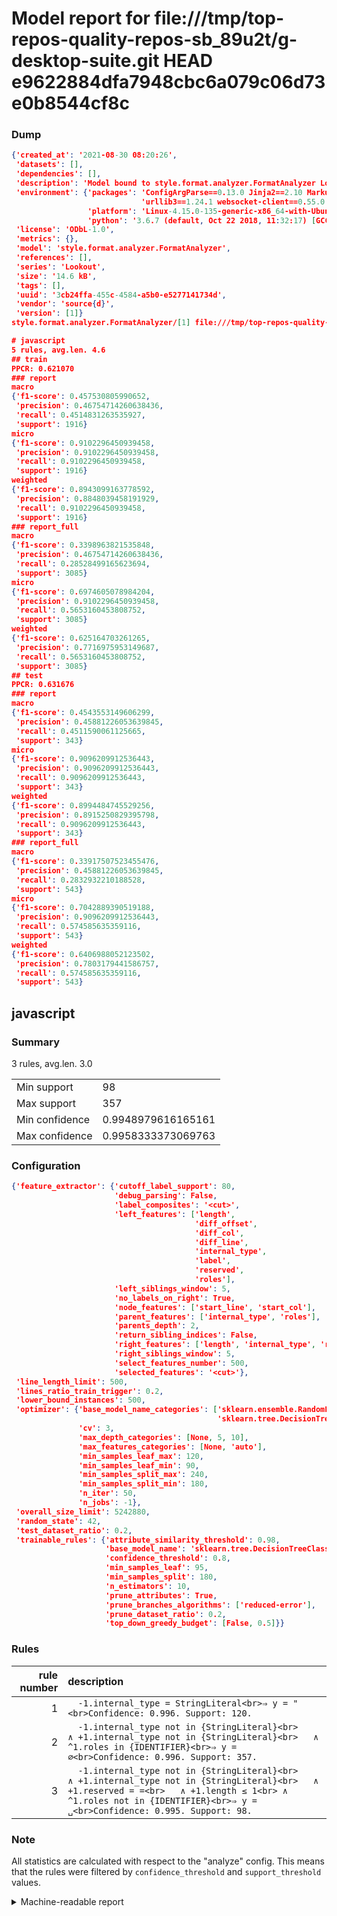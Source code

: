 # Model report for file:///tmp/top-repos-quality-repos-sb_89u2t/g-desktop-suite.git HEAD e9622884dfa7948cbc6a079c06d73e0b8544cf8c

### Dump

```json
{'created_at': '2021-08-30 08:20:26',
 'datasets': [],
 'dependencies': [],
 'description': 'Model bound to style.format.analyzer.FormatAnalyzer Lookout analyzer.',
 'environment': {'packages': 'ConfigArgParse==0.13.0 Jinja2==2.10 MarkupSafe==1.1.1 PyStemmer==1.3.0 PyYAML==5.1 Pympler==0.5 SQLAlchemy==1.2.10 SQLAlchemy-Utils==0.33.3 asdf==2.3.2 bblfsh==2.12.7 boto==2.49.0 boto3==1.9.130 botocore==1.12.130 cachetools==2.0.1 certifi==2019.3.9 chardet==3.0.4 clint==0.5.1 docker==3.7.0 docker-pycreds==0.4.0 dulwich==0.19.11 grpcio==1.19.0 grpcio-tools==1.19.0 humanfriendly==4.16.1 humanize==0.5.1 idna==2.8 jmespath==0.9.4 jsonschema==2.6.0 lookout-sdk==0.4.1 lookout-sdk-ml==0.19.0 lookout-style==0.2.0 lz4==2.1.6 modelforge==0.12.1 numpy==1.16.2 packaging==19.0 pandas==0.22.0 pip==19.0.3 protobuf==3.7.0 psycopg2-binary==2.7.5 pygtrie==2.3 pyparsing==2.3.1 python-dateutil==2.8.0 python-igraph==0.7.1.post6 pytz==2019.1 requests==2.21.0 requirements-parser==0.2.0 scikit-learn==0.20.1 scikit-optimize==0.5.2 scipy==1.2.1 semantic-version==2.6.0 setuptools==40.8.0 six==1.12.0 smart-open==1.8.1 sourced-ml==0.8.2 spdx==2.5.0 stringcase==1.2.0 tabulate==0.8.2 tqdm==4.31.1 '
                             'urllib3==1.24.1 websocket-client==0.55.0 xxhash==1.3.0',
                 'platform': 'Linux-4.15.0-135-generic-x86_64-with-Ubuntu-18.04-bionic',
                 'python': '3.6.7 (default, Oct 22 2018, 11:32:17) [GCC 8.2.0]'},
 'license': 'ODbL-1.0',
 'metrics': {},
 'model': 'style.format.analyzer.FormatAnalyzer',
 'references': [],
 'series': 'Lookout',
 'size': '14.6 kB',
 'tags': [],
 'uuid': '3cb24ffa-455c-4584-a5b0-e5277141734d',
 'vendor': 'source{d}',
 'version': [1]}
style.format.analyzer.FormatAnalyzer/[1] file:///tmp/top-repos-quality-repos-sb_89u2t/g-desktop-suite.git e9622884dfa7948cbc6a079c06d73e0b8544cf8c

# javascript
5 rules, avg.len. 4.6
## train
PPCR: 0.621070
### report
macro
{'f1-score': 0.457530805990652,
 'precision': 0.46754714260638436,
 'recall': 0.4514831263535927,
 'support': 1916}
micro
{'f1-score': 0.9102296450939458,
 'precision': 0.9102296450939458,
 'recall': 0.9102296450939458,
 'support': 1916}
weighted
{'f1-score': 0.8943099163778592,
 'precision': 0.8848039458191929,
 'recall': 0.9102296450939458,
 'support': 1916}
### report_full
macro
{'f1-score': 0.3398963821535848,
 'precision': 0.46754714260638436,
 'recall': 0.28528499165623694,
 'support': 3085}
micro
{'f1-score': 0.6974605078984204,
 'precision': 0.9102296450939458,
 'recall': 0.5653160453808752,
 'support': 3085}
weighted
{'f1-score': 0.625164703261265,
 'precision': 0.7716975953149687,
 'recall': 0.5653160453808752,
 'support': 3085}
## test
PPCR: 0.631676
### report
macro
{'f1-score': 0.4543553149606299,
 'precision': 0.45881226053639845,
 'recall': 0.4511590061125665,
 'support': 343}
micro
{'f1-score': 0.9096209912536443,
 'precision': 0.9096209912536443,
 'recall': 0.9096209912536443,
 'support': 343}
weighted
{'f1-score': 0.8994484745529256,
 'precision': 0.8915250829395798,
 'recall': 0.9096209912536443,
 'support': 343}
### report_full
macro
{'f1-score': 0.33917507523455476,
 'precision': 0.45881226053639845,
 'recall': 0.2832932210188528,
 'support': 543}
micro
{'f1-score': 0.7042889390519188,
 'precision': 0.9096209912536443,
 'recall': 0.574585635359116,
 'support': 543}
weighted
{'f1-score': 0.6406988052123502,
 'precision': 0.7803179441586757,
 'recall': 0.574585635359116,
 'support': 543}
```

## javascript
### Summary
3 rules, avg.len. 3.0

| | |
|-|-|
|Min support|98|
|Max support|357|
|Min confidence|0.9948979616165161|
|Max confidence|0.9958333373069763|

### Configuration

```json
{'feature_extractor': {'cutoff_label_support': 80,
                       'debug_parsing': False,
                       'label_composites': '<cut>',
                       'left_features': ['length',
                                         'diff_offset',
                                         'diff_col',
                                         'diff_line',
                                         'internal_type',
                                         'label',
                                         'reserved',
                                         'roles'],
                       'left_siblings_window': 5,
                       'no_labels_on_right': True,
                       'node_features': ['start_line', 'start_col'],
                       'parent_features': ['internal_type', 'roles'],
                       'parents_depth': 2,
                       'return_sibling_indices': False,
                       'right_features': ['length', 'internal_type', 'reserved', 'roles'],
                       'right_siblings_window': 5,
                       'select_features_number': 500,
                       'selected_features': '<cut>'},
 'line_length_limit': 500,
 'lines_ratio_train_trigger': 0.2,
 'lower_bound_instances': 500,
 'optimizer': {'base_model_name_categories': ['sklearn.ensemble.RandomForestClassifier',
                                              'sklearn.tree.DecisionTreeClassifier'],
               'cv': 3,
               'max_depth_categories': [None, 5, 10],
               'max_features_categories': [None, 'auto'],
               'min_samples_leaf_max': 120,
               'min_samples_leaf_min': 90,
               'min_samples_split_max': 240,
               'min_samples_split_min': 180,
               'n_iter': 50,
               'n_jobs': -1},
 'overall_size_limit': 5242880,
 'random_state': 42,
 'test_dataset_ratio': 0.2,
 'trainable_rules': {'attribute_similarity_threshold': 0.98,
                     'base_model_name': 'sklearn.tree.DecisionTreeClassifier',
                     'confidence_threshold': 0.8,
                     'min_samples_leaf': 95,
                     'min_samples_split': 180,
                     'n_estimators': 10,
                     'prune_attributes': True,
                     'prune_branches_algorithms': ['reduced-error'],
                     'prune_dataset_ratio': 0.2,
                     'top_down_greedy_budget': [False, 0.5]}}
```

### Rules

| rule number | description |
|----:|:-----|
| 1 | `  -1.internal_type = StringLiteral<br>⇒ y = "<br>Confidence: 0.996. Support: 120.` |
| 2 | `  -1.internal_type not in {StringLiteral}<br>	∧ +1.internal_type not in {StringLiteral}<br>	∧ ^1.roles in {IDENTIFIER}<br>⇒ y = ∅<br>Confidence: 0.996. Support: 357.` |
| 3 | `  -1.internal_type not in {StringLiteral}<br>	∧ +1.internal_type not in {StringLiteral}<br>	∧ +1.reserved = =<br>	∧ +1.length ≤ 1<br>	∧ ^1.roles not in {IDENTIFIER}<br>⇒ y = ␣<br>Confidence: 0.995. Support: 98.` |

### Note
All statistics are calculated with respect to the "analyze" config. This means that the rules were filtered by
`confidence_threshold` and `support_threshold` values.

<details>
    <summary>Machine-readable report</summary>
```json
{"javascript": {"avg_rule_len": 3.0, "max_conf": 0.9958333373069763, "max_support": 357, "min_conf": 0.9948979616165161, "min_support": 98, "num_rules": 3}}
```
</details>
